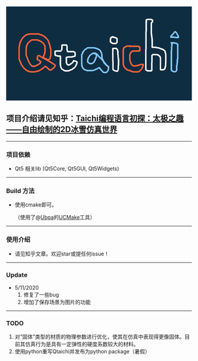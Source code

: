 ![](./images/qtaichi.png)

## 项目介绍请见知乎：[Taichi编程语言初探：太极之趣——自由绘制的2D冰雪仿真世界](https://zhuanlan.zhihu.com/p/139165414)

---

### 项目依赖

+ Qt5 相关lib (Qt5Core, Qt5GUI, Qt5Widgets)

---

### Build 方法

+ 使用cmake即可。

  （使用了@[Ubpa](https://github.com/Ubpa)的[UCMake](https://github.com/Ubpa/UCMake)工具）

---

### 使用介绍

+ 请见知乎文章。欢迎star或提任何issue！

---

### Update

+ 5/11/2020
  1. 修复了一些bug
  2. 增加了保存场景为图片的功能

---

### TODO

1. 对“固体”类型的材质的物理参数进行优化，使其在仿真中表现得更像固体。目前其仿真行为是具有一定弹性的硬度系数较大的材料。
2. 使用python重写Qtaichi并发布为python package（暑假）
